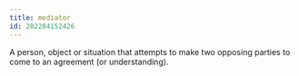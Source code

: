 ```yaml
---
title: mediator
id: 202204152426
---
```


A person, object or situation that attempts to make two opposing parties to come to an agreement (or understanding).
